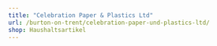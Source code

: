 ```yaml
---
title: "Celebration Paper & Plastics Ltd"
url: /burton-on-trent/celebration-paper-und-plastics-ltd/
shop: Haushaltsartikel
---
```

